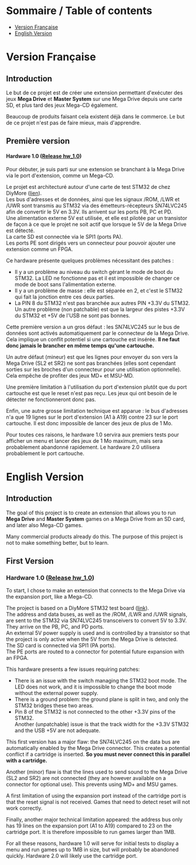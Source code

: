 # Sommaire / Table of contents

- [Version Française](#version-francaise)
- [English Version](#english-version)

# Version Française

## Introduction
Le but de ce projet est de créer une extension permettant d'exécuter des jeux **Mega Drive** et **Master System** sur une Mega Drive depuis une carte SD, et plus tard des jeux Mega-CD également.

Beaucoup de produits faisant cela existent déjà dans le commerce. Le but de ce projet n'est pas de faire mieux, mais d'apprendre.

## Première version
#### Hardware 1.0 ([Release hw_1.0](https://github.com/Pilou44/mega-sd/releases/tag/hw_1.0))
Pour débuter, je suis parti sur une extension se branchant à la Mega Drive via le port d'extension, comme un Mega-CD.

Le projet est architecturé autour d'une carte de test STM32 de chez DiyMore ([lien](https://www.diymore.cc/products/stm32f4-discovery-stm32f407vgt6-microcontroller-32bit-flash-mcu-arm-cortex-m4-core-development-board?_pos=33&_sid=8834dc3dc&_ss=r)).\
Les bus d'adresses et de données, ainsi que les signaux /ROM, /LWR et /UWR sont transmis au STM32 via des émetteurs-récepteurs SN74LVC245 afin de convertir le 5V en 3.3V. Ils arrivent sur les ports PB, PC et PD.\
Une alimentation externe 5V est utilisée, et elle est pilotée par un transistor de façon à ce que le projet ne soit actif que lorsque le 5V de la Mega Drive est détecté.\
La carte SD est connectée via le SPI1 (ports PA).\
Les ports PE sont dirigés vers un connecteur pour pouvoir ajouter une extension comme un FPGA.

Ce hardware présente quelques problèmes nécessitant des patches :
- Il y a un problème au niveau du switch gérant le mode de boot du STM32. La LED ne fonctionne pas et il est impossible de changer ce mode de boot sans l'alimentation externe.
- Il y a un problème de masse : elle est séparée en 2, et c'est le STM32 qui fait la jonction entre ces deux parties.
- La PIN 8 du STM32 n'est pas branchée aux autres PIN +3.3V du STM32.\
Un autre problème (non patchable) est que la largeur des pistes +3.3V du STM32 et +5V de l'USB ne sont pas bonnes.

Cette première version a un gros défaut : les SN74LVC245 sur le bus de données sont activés automatiquement par le connecteur de la Mega Drive. Cela implique un conflit potentiel si une cartouche est insérée. **Il ne faut donc jamais le brancher en même temps qu'une cartouche.**

Un autre défaut (mineur) est que les lignes pour envoyer du son vers la Mega Drive (SL2 et SR2) ne sont pas branchées (elles sont cependant sorties sur les broches d'un connecteur pour une utilisation optionnelle). Cela empêche de profiter des jeux MD+ et MSU-MD.

Une première limitation à l'utilisation du port d'extension plutôt que du port cartouche est que le reset n'est pas reçu. Les jeux qui ont besoin de le détecter ne fonctionneront donc pas.

Enfin, une autre grosse limitation technique est apparue : le bus d'adresses n'a que 19 lignes sur le port d'extension (A1 à A19) contre 23 sur le port cartouche. Il est donc impossible de lancer des jeux de plus de 1 Mo.

Pour toutes ces raisons, le hardware 1.0 servira aux premiers tests pour afficher un menu et lancer des jeux de 1 Mo maximum, mais sera probablement abandonné rapidement. Le hardware 2.0 utilisera probablement le port cartouche.

# English Version

## Introduction
The goal of this project is to create an extension that allows you to run **Mega Drive** and **Master System** games on a Mega Drive from an SD card, and later also Mega-CD games.

Many commercial products already do this. The purpose of this project is not to make something better, but to learn.

## First Version
### Hardware 1.0  ([Release hw_1.0](https://github.com/Pilou44/mega-sd/releases/tag/hw_1.0))
To start, I chose to make an extension that connects to the Mega Drive via the expansion port, like a Mega-CD.

The project is based on a DiyMore STM32 test board ([link](https://www.diymore.cc/products/stm32f4-discovery-stm32f407vgt6-microcontroller-32bit-flash-mcu-arm-cortex-m4-core-development-board?_pos=33&_sid=8834dc3dc&_ss=r)).\
The address and data buses, as well as the /ROM, /LWR and /UWR signals, are sent to the STM32 via SN74LVC245 transceivers to convert 5V to 3.3V. They arrive on the PB, PC, and PD ports.\
An external 5V power supply is used and is controlled by a transistor so that the project is only active when the 5V from the Mega Drive is detected.\
The SD card is connected via SPI1 (PA ports).\
The PE ports are routed to a connector for potential future expansion with an FPGA.

This hardware presents a few issues requiring patches:
- There is an issue with the switch managing the STM32 boot mode. The LED does not work, and it is impossible to change the boot mode without the external power supply.
- There is a ground problem: the ground plane is split in two, and only the STM32 bridges these two areas.
- Pin 8 of the STM32 is not connected to the other +3.3V pins of the STM32.\
Another (unpatchable) issue is that the track width for the +3.3V STM32 and the USB +5V are not adequate.

This first version has a major flaw: the SN74LVC245 on the data bus are automatically enabled by the Mega Drive connector. This creates a potential conflict if a cartridge is inserted. **So you must never connect this in parallel with a cartridge.**

Another (minor) flaw is that the lines used to send sound to the Mega Drive (SL2 and SR2) are not connected (they are however available on a connector for optional use). This prevents using MD+ and MSU games.

A first limitation of using the expansion port instead of the cartridge port is that the reset signal is not received. Games that need to detect reset will not work correctly.

Finally, another major technical limitation appeared: the address bus only has 19 lines on the expansion port (A1 to A19) compared to 23 on the cartridge port. It is therefore impossible to run games larger than 1MB.

For all these reasons, hardware 1.0 will serve for initial tests to display a menu and run games up to 1MB in size, but will probably be abandoned quickly. Hardware 2.0 will likely use the cartridge port.
